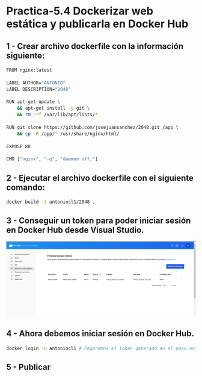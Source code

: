 # Practica-5.4 Dockerizar web estática y publicarla en Docker Hub

## 1 - Crear archivo dockerfile con la información siguiente:
```bash
FROM nginx:latest

LABEL AUTHOR="ANTONIO"
LABEL DESCRIPTION="2048"

RUN apt-get update \
    && apt-get install -y git \
    && rm -rf /var/lib/apt/lists/*

RUN git clone https://github.com/josejuansanchez/2048.git /app \
    && cp -R /app/* /usr/share/nginx/html/

EXPOSE 80

CMD ["nginx", "-g", "daemon off;"]
```

## 2 - Ejecutar el archivo dockerfile con el siguiente comando:
```bash
docker build -t antoniocl1/2048 .
```

## 3 - Conseguir un token para poder iniciar sesión en Docker Hub desde Visual Studio.
![](capturas/token.png)

## 4 - Ahora debemos iniciar sesión en Docker Hub.

```bash
docker login -u antoniocl1 # Pegaremos el token generado en el paso anterior.
```

## 5 - Publicar